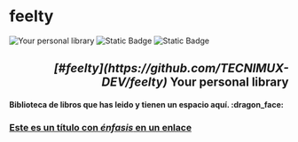 # feelty

![Your personal library](https://github.com/user-attachments/assets/830b9e77-1c81-49af-8bae-6f0157051e59)
![Static Badge](https://img.shields.io/badge/Version-0.0.0-purple?style=for-the-badge)
![Static Badge](https://img.shields.io/badge/State-Building-orange?style=for-the-badge)
<h2 align="right"><em>[#feelty](https://github.com/TECNIMUX-DEV/feelty)</em> Your personal library</h2>
<h4>Biblioteca de libros que has leido y tienen un espacio aquí. :dragon_face:</h4>

### [Este es un título con _énfasis_ en un enlace](https://www.ejemplo.com)




